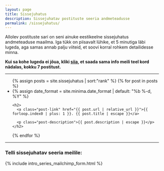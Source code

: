 ```yaml
---
layout: page
title: Sissejuhatus
description: Sissejuhatav postituste seeria andmeteadusse
permalink: /sissejuhatus/
---
```

 
Allolev postituste sari on seni ainuke eestikeelne sissejuhatus andmeteaduse maailma. Iga tükk on piisavalt lühike, et 5 minutiga läbi lugeda, aga samas annab palju viiteid, et soovi korral rohkem detailidesse minna.

**Kui sa kohe lugeda ei jõua, kliki [siia](#scrollto-signup-form), et saada sama info meili teel kord nädalas, kokku 7 postitust.**

------

<ul class="post-list">
{% assign posts = site.sissejuhatus | sort:"rank" %}
{% for post in posts %}
  <li>
    {% assign date_format = site.minima.date_format | default: "%b %-d, %Y" %}

    <h2>
      <a class="post-link" href="{{ post.url | relative_url }}">{{ forloop.index0 | plus: 1 }}. {{ post.title | escape }}</a>

      <p class="post-description">{{ post.description | escape }}</p>
    </h2>
  </li>
{% endfor %}
</ul>

------

<h3>Telli sissejuhatav seeria meilile:</h3>

<div id="scrollto-signup-form">
{% include intro_series_mailchimp_form.html %}
</div>
